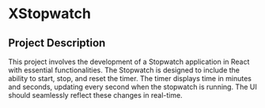 # XStopwatch

## Project Description

This project involves the development of a Stopwatch application in React with essential functionalities. The Stopwatch is designed to include the ability to start, stop, and reset the timer. The timer displays time in minutes and seconds, updating every second when the stopwatch is running. The UI should seamlessly reflect these changes in real-time.
